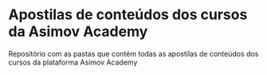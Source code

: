 # Apostilas de conteúdos dos cursos da Asimov Academy
Repositório com as pastas que contém todas as apostilas de conteúdos dos cursos da plataforma Asimov Academy
